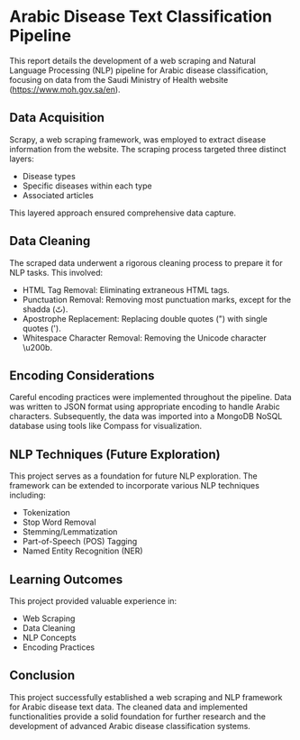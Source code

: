 <!DOCTYPE html>
<html lang="en">
<head>
<meta charset="UTF-8">
<meta name="viewport" content="width=device-width, initial-scale=1.0">
</head>
<body>

<h1>Arabic Disease Text Classification Pipeline</h1>

<p>This report details the development of a web scraping and Natural Language Processing (NLP) pipeline for Arabic disease classification, focusing on data from the Saudi Ministry of Health website (<a href="[https://www.moh.gov.sa/en](https://www.moh.gov.sa/HealthAwareness/EducationalContent/Diseases/Pages/default.aspx)">https://www.moh.gov.sa/en</a>).</p>

<h2>Data Acquisition</h2>

<p>Scrapy, a web scraping framework, was employed to extract disease information from the website. The scraping process targeted three distinct layers:</p>

<ul>
  <li>Disease types</li>
  <li>Specific diseases within each type</li>
  <li>Associated articles</li>
</ul>

<p>This layered approach ensured comprehensive data capture.</p>

<h2>Data Cleaning</h2>

<p>The scraped data underwent a rigorous cleaning process to prepare it for NLP tasks. This involved:</p>

<ul>
  <li>HTML Tag Removal: Eliminating extraneous HTML tags.</li>
  <li>Punctuation Removal: Removing most punctuation marks, except for the shadda (تّ).</li>
  <li>Apostrophe Replacement: Replacing double quotes (") with single quotes (').</li>
  <li>Whitespace Character Removal: Removing the Unicode character \u200b.</li>
</ul>

<h2>Encoding Considerations</h2>

<p>Careful encoding practices were implemented throughout the pipeline. Data was written to JSON format using appropriate encoding to handle Arabic characters. Subsequently, the data was imported into a MongoDB NoSQL database using tools like Compass for visualization.</p>

<h2>NLP Techniques (Future Exploration)</h2>

<p>This project serves as a foundation for future NLP exploration. The framework can be extended to incorporate various NLP techniques including:</p>

<ul>
  <li>Tokenization</li>
  <li>Stop Word Removal</li>
  <li>Stemming/Lemmatization</li>
  <li>Part-of-Speech (POS) Tagging</li>
  <li>Named Entity Recognition (NER)</li>
</ul>

<h2>Learning Outcomes</h2>

<p>This project provided valuable experience in:</p>

<ul>
  <li>Web Scraping</li>
  <li>Data Cleaning</li>
  <li>NLP Concepts</li>
  <li>Encoding Practices</li>
</ul>

<h2>Conclusion</h2>

<p>This project successfully established a web scraping and NLP framework for Arabic disease text data. The cleaned data and implemented functionalities provide a solid foundation for further research and the development of advanced Arabic disease classification systems.</p>

</body>
</html>
